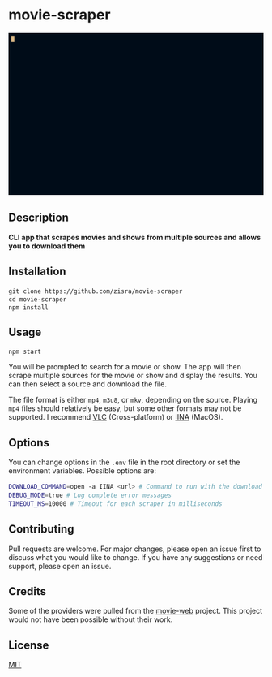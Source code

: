 # movie-scraper

<img src="img/demo.gif" />

## Description

**CLI app that scrapes movies and shows from multiple sources and allows you to download them**

## Installation

```
git clone https://github.com/zisra/movie-scraper
cd movie-scraper
npm install
```

## Usage

```
npm start
```

You will be prompted to search for a movie or show. The app will then scrape multiple sources for the movie or show and display the results. You can then select a source and download the file.

The file format is either `mp4`, `m3u8`, or `mkv`, depending on the source. Playing `mp4` files should relatively be easy, but some other formats may not be supported. I recommend [VLC](https://www.videolan.org/vlc/index.html) (Cross-platform) or [IINA](https://iina.io/) (MacOS).

## Options

You can change options in the `.env` file in the root directory or set the environment variables. Possible options are:

```sh
DOWNLOAD_COMMAND=open -a IINA <url> # Command to run with the download link. '<url>' will be be automatically replaced with the download link
DEBUG_MODE=true # Log complete error messages
TIMEOUT_MS=10000 # Timeout for each scraper in milliseconds
```

## Contributing

Pull requests are welcome. For major changes, please open an issue first to discuss what you would like to change. If you have any suggestions or need support, please open an issue.

## Credits

Some of the providers were pulled from the [movie-web](https://github.com/movie-web/movie-web) project. This project would not have been possible without their work.

## License

[MIT](https://choosealicense.com/licenses/mit/)
